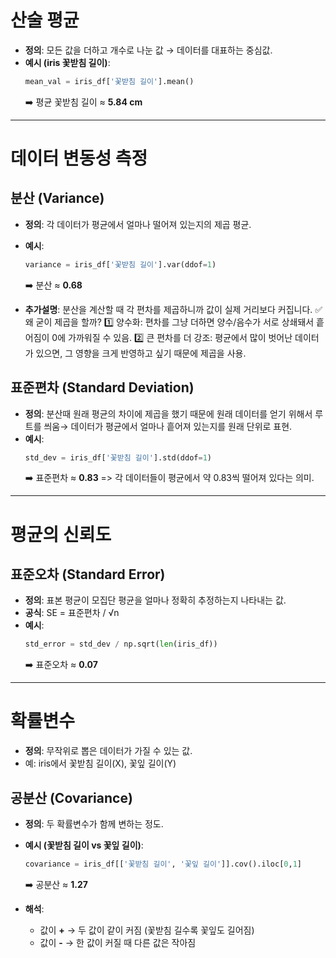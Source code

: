 # 산술 평균

- **정의**: 모든 값을 더하고 개수로 나눈 값 → 데이터를 대표하는 중심값.
- **예시 (iris 꽃받침 길이)**:
    ```python
    mean_val = iris_df['꽃받침 길이'].mean()
    ```
    ➡️ 평균 꽃받침 길이 ≈ **5.84 cm**

---

# 데이터 변동성 측정

## 분산 (Variance)
- **정의**: 각 데이터가 평균에서 얼마나 떨어져 있는지의 제곱 평균.
- **예시**:
    ```python
    variance = iris_df['꽃받침 길이'].var(ddof=1)
    ```
    ➡️ 분산 ≈ **0.68**

- **추가설명**:
분산을 계산할 때 각 편차를 제곱하니까 값이 실제 거리보다 커집니다.
✅ 왜 굳이 제곱을 할까?
1️⃣ 양수화: 편차를 그냥 더하면 양수/음수가 서로 상쇄돼서 흩어짐이 0에 가까워질 수 있음.
2️⃣ 큰 편차를 더 강조: 평균에서 많이 벗어난 데이터가 있으면, 그 영향을 크게 반영하고 싶기 때문에 제곱을 사용.


## 표준편차 (Standard Deviation)
- **정의**: 분산때 원래 평균의 차이에 제곱을 했기 때문에 원래 데이터를 얻기 위해서 루트를 씌움→  데이터가 평균에서 얼마나 흩어져 있는지를 원래 단위로 표현.
- **예시**:
    ```python
    std_dev = iris_df['꽃받침 길이'].std(ddof=1)
    ```
    ➡️ 표준편차 ≈ **0.83** => 각 데이터들이 평균에서 약 0.83씩 떨어져 있다는 의미. 
    
---

# 평균의 신뢰도

## 표준오차 (Standard Error)
- **정의**: 표본 평균이 모집단 평균을 얼마나 정확히 추정하는지 나타내는 값.
- **공식**: SE = 표준편차 / √n
- **예시**:
    ```python
    std_error = std_dev / np.sqrt(len(iris_df))
    ```
    ➡️ 표준오차 ≈ **0.07**

---

# 확률변수

- **정의**: 무작위로 뽑은 데이터가 가질 수 있는 값.
- 예: iris에서 꽃받침 길이(X), 꽃잎 길이(Y)

## 공분산 (Covariance)
- **정의**: 두 확률변수가 함께 변하는 정도.
- **예시 (꽃받침 길이 vs 꽃잎 길이)**:
    ```python
    covariance = iris_df[['꽃받침 길이', '꽃잎 길이']].cov().iloc[0,1]
    ```
    ➡️ 공분산 ≈ **1.27**

- **해석**:
    - 값이 **+** → 두 값이 같이 커짐 (꽃받침 길수록 꽃잎도 길어짐)
    - 값이 **-** → 한 값이 커질 때 다른 값은 작아짐
